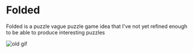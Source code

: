 # Folded
Folded is a puzzle vague puzzle game idea that I've not yet refined enough to be able to produce interesting puzzles


![old gif](folded_gif.gif)
